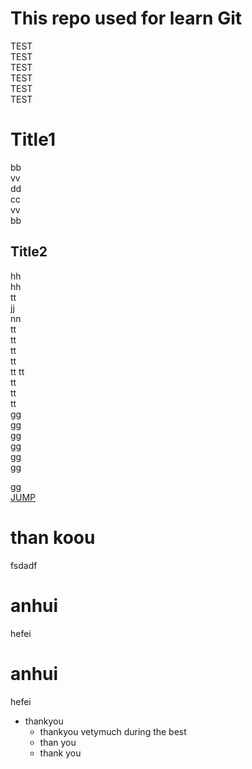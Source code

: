 # This repo used for learn Git
TEST  
TEST  
TEST  
TEST  
TEST  
TEST  
# Title1  
bb  
vv  
dd  
cc  
vv  
bb  
## Title2  
hh  
hh  
tt  
jj  
nn  
tt  
tt  
tt  
tt  
tt 
tt  
tt  
tt  
tt  
gg  
gg  
gg  
gg  
gg  
gg 

gg  
[JUMP](#title1)  
# than koou 
fsdadf


# anhui
hefei  
# anhui 
hefei  
* thankyou  
  * thankyou vetymuch      during the best
  * than    you  
   * thank                you


